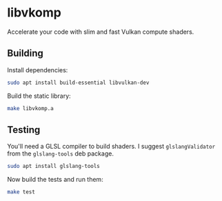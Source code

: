 # libvkomp

Accelerate your code with slim and fast Vulkan compute shaders.

## Building

Install dependencies:

```sh
sudo apt install build-essential libvulkan-dev
```

Build the static library:

```sh
make libvkomp.a
```

## Testing

You'll need a GLSL compiler to build shaders. I suggest `glslangValidator` from the `glslang-tools` deb package.

```sh
sudo apt install glslang-tools
```

Now build the tests and run them:

```sh
make test
```
